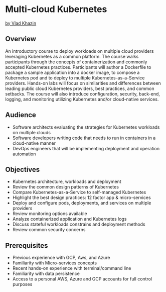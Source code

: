 # Multi-cloud Kubernetes

 [by Vlad Khazin](https://www.linkedin.com/in/vkhazin)

## Overview

An introductory course to deploy workloads on multiple cloud providers leveraging Kubernetes as a common platform.
The course walks participants through the concepts of containerization and commonly accepted Kubernetes practices.
Participants will author a Dockerfile to package a sample application into a docker image, to compose a Kubernetes pod and to deploy to multiple Kubernetes-as-a-Service providers.
Hands-on labs will focus on similarities and differences between leading public cloud Kubernetes providers, best practices, and common setbacks.
The course will also introduce configuration, security, back-end, logging, and monitoring utilizing Kubernetes and/or cloud-native services.

## Audience

* Software architects evaluating the strategies for Kubernetes workloads on multiple clouds
* Software developers writing code that needs to run in containers in a cloud-native manner 
* DevOps engineers that will be implementing deployment and operation automation

## Objectives

* Kubernetes architecture, workloads and deployment
* Review the common design patterns of Kubernetes
* Compare Kubernetes-as-a-Service to self-managed Kubernetes
* Highlight the best design practices: 12 factor app & micro-services
* Deploy and configure pods, deployments, and services on multiple providers
* Review monitoring options available
* Analyze containerized application and Kubernetes logs
* Discuss stateful workloads constrains and deployment methods
* Review common security concerns

## Prerequisites

* Previous experience with GCP, Aws, and Azure
* Familiarity with Micro-services concepts
* Recent hands-on experience with terminal/command line
* Familiarity with data persistence
* Access to a personal AWS, Azure and GCP accounts for full control purposes
